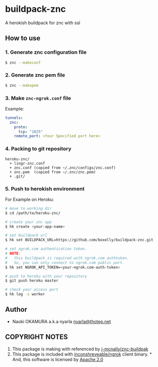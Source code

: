 buildpack-znc
=============

A herokish buildpack for znc with ssl

How to use
----------

### 1. Generate znc configuration file

```bash
$ znc --makeconf
```

### 2. Generate znc pem file

```bash
$ znc --makepem
```

### 3. Make `znc-ngrok.conf` file

Example:

```yaml
tunnels:
  znc:
    proto:
      tcp: "1025"
    remote_port: <Your Specified port here>
```

### 4. Packing to git repository

```
heroku-znc/
  + lingr-znc.conf
  + znc.conf (copied from ~/.znc/configs/znc.conf)
  + znc.pem  (copied from ~/.znc/znc.pem)
  + .git/
```

### 5. Push to herokish environment

For Example on Heroku:

```bash
# move to working dir
$ cd /path/to/heroku-znc/

# create your znc app
$ hk create <your-app-name>

# set buildpack url
$ hk set BUILDPACK_URL=https://github.com/boxelly/buildpack-znc.git

# set ngrok.com authentication token.
# NOTE:
#   this buildpack is required with ngrok.com authtoken.
#   So, you can only connect to ngrok.com public port.
$ hk set NGROK_API_TOKEN=<your-ngrok.com-auth-token>

# push to heroku with your repository
$ git push heroku master

# check your access port
$ hk log -s worker
```

Author
------

  * Naoki OKAMURA a.k.a nyarla <nyarla@thotep.net>

COPYRIGHT NOTES
---------------

  1. This package is making with referenced by [j-mcnally/znc-buildpak](https://github.com/j-mcnally/znc-buildpak)
  2. This package is included with  [inconshreveable/ngrok](https://github.com/inconshreveable/ngrok) client binary.
    * And, this software is licensed by [Apache 2.0](https://github.com/inconshreveable/ngrok/blob/master/LICENSE)

